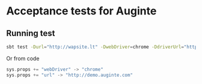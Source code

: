 Acceptance tests for Auginte
============================

Running test
-------------

```sh
sbt test -Durl="http://wapsite.lt" -DwebDriver=chrome -DdriverUrl="http://127.0.0.1:9515" -DchromePath="/usr/bin/chromium-browser"
```

Or from code
```scala
sys.props += "webDriver" -> "chrome"
sys.props += "url" -> "http://demo.auginte.com"
```
